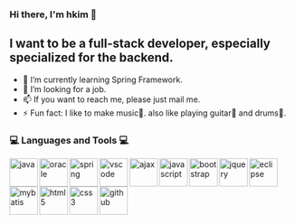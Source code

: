 ### Hi there, I'm hkim 👋

## I want to be a full-stack developer, especially specialized for the backend.

- 🌱 I’m currently learning Spring Framework.
- 🤔 I’m looking for a job.
- 📫 If you want to reach me, please just mail me.
- ⚡ Fun fact: I like to make music🎹. also like playing guitar🎸 and drums🥁.

### 💻 Languages and Tools 💻

<img align="left" alt="java" width="50px" src="https://hkim25.github.io/assets/images/icons/java-horizontal.png" />
<img align="left" alt="oracle" width="50px" src="https://hkim25.github.io/assets/images/icons/oracle.png" />
<img align="left" alt="spring" width="50px" src="https://hkim25.github.io/assets/images/icons/spring-framework.png" />
<img align="left" alt="vscode" width="50px" src="https://hkim25.github.io/assets/images/icons/visual-studio-code.png" />
<img align="left" alt="ajax" width="50px" src="https://hkim25.github.io/assets/images/icons/ajax.png" />
<img align="left" alt="javascript" width="50px" src="https://hkim25.github.io/assets/images/icons/javascript.png" />
<img align="left" alt="bootstrap" width="50px" src="https://hkim25.github.io/assets/images/icons/bootstrap.png" />
<img align="left" alt="jquery" width="50px" src="https://hkim25.github.io/assets/images/icons/jquery-vertical.png" />
<img align="left" alt="eclipse" width="50px" src="https://hkim25.github.io/assets/images/icons/eclipse-icon.png" />
<img align="left" alt="mybatis" width="50px" src="https://hkim25.github.io/assets/images/icons/mybatis.png" />
<img align="left" alt="html5" width="50px" src="https://hkim25.github.io/assets/images/icons/html5.png" />
<img align="left" alt="css3" width="50px" src="https://hkim25.github.io/assets/images/icons/css3.png" />
<img align="left" alt="github" width="50px" src="https://hkim25.github.io/assets/images/icons/github.png" />




<!--
**hkim25/hkim25** is a ✨ _special_ ✨ repository because its `README.md` (this file) appears on your GitHub profile.

Here are some ideas to get you started:


-->
